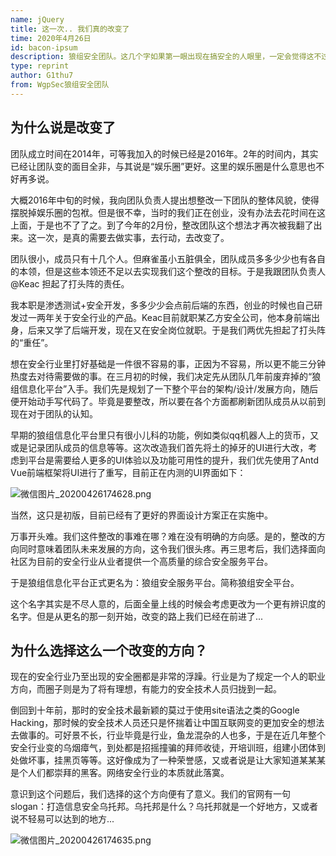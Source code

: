 ```yaml
---
name: jQuery
title: 这一次.. 我们真的改变了
time: 2020年4月26日
id: bacon-ipsum
description: 狼组安全团队。这几个字如果第一眼出现在搞安全的人眼里，一定会觉得这不过又是一个新生的“娱乐圈”小团队罢了。但殊不知，这个团队已经从创立到现在已有6年的时间...
type: reprint
author: G1thu7
from: WgpSec狼组安全团队
---
```


## 为什么说是改变了

团队成立时间在2014年，可等我加入的时候已经是2016年。2年的时间内，其实已经让团队变的面目全非，与其说是“娱乐圈”更好。这里的娱乐圈是什么意思也不好再多说。

大概2016年中旬的时候，我向团队负责人提出想整改一下团队的整体风貌，使得摆脱掉娱乐圈的包袱。但是很不幸，当时的我们正在创业，没有办法去花时间在这上面，于是也不了了之。到了今年的2月份，整改团队这个想法才再次被我翻了出来。这一次，是真的需要去做实事，去行动，去改变了。



团队很小，成员只有十几个人。但麻雀虽小五脏俱全，团队成员多多少少也有各自的本领，但是这些本领还不足以去实现我们这个整改的目标。于是我跟团队负责人@Keac 担起了打头阵的责任。



我本职是渗透测试+安全开发，多多少少会点前后端的东西，创业的时候也自己研发过一两年关于安全行业的产品。Keac目前就职某乙方安全公司，他本身前端出身，后来又学了后端开发，现在又在安全岗位就职。于是我们两优先担起了打头阵的“重任”。



想在安全行业里打好基础是一件很不容易的事，正因为不容易，所以更不能三分钟热度去对待需要做的事。在三月初的时候，我们决定先从团队几年前废弃掉的“狼组信息化平台”入手。我们先是规划了一下整个平台的架构/设计/发展方向，随后便开始动手写代码了。毕竟是要整改，所以要在各个方面都刷新团队成员从以前到现在对于团队的认知。


早期的狼组信息化平台里只有很小儿科的功能，例如类似qq机器人上的货币，又或是记录团队成员的信息等等。这次改造我们首先将土的掉牙的UI进行大改，考虑到平台是需要给人更多的UI体验以及功能可用性的提升，我们优先使用了Antd Vue前端框架将UI进行了重写，目前正在内测的UI界面如下：

![微信图片_20200426174628.png](http://ww1.sinaimg.cn/large/775017f8gy1ge7balhw8jj212z0bzmyq.jpg)

当然，这只是初版，目前已经有了更好的界面设计方案正在实施中。

万事开头难。我们这件整改的事难在哪？难在没有明确的方向感。是的，整改的方向同时意味着团队未来发展的方向，这令我们很头疼。再三思考后，我们选择面向社区为目前的安全行业从业者提供一个高质量的综合安全服务平台。

于是狼组信息化平台正式更名为：狼组安全服务平台。简称狼组安全平台。

这个名字其实是不尽人意的，后面全量上线的时候会考虑更改为一个更有辨识度的名字。但是从更名的那一刻开始，改变的路上我们已经在前进了...


## 为什么选择这么一个改变的方向？

现在的安全行业乃至出现的安全圈都是非常的浮躁。行业是为了规定一个人的职业方向，而圈子则是为了将有理想，有能力的安全技术人员归拢到一起。

倒回到十年前，那时的安全技术最新颖的莫过于使用site语法之类的Google Hacking，那时候的安全技术人员还只是怀揣着让中国互联网变的更加安全的想法去做事的。可好景不长，行业毕竟是行业，鱼龙混杂的人也多，于是在近几年整个安全行业变的乌烟瘴气，到处都是招摇撞骗的拜师收徒，开培训班，组建小团体到处做坏事，挂黑页等等。这好像成为了一种荣誉感，又或者说是让大家知道某某某是个人们都崇拜的黑客。网络安全行业的本质就此落寞。

意识到这个问题后，我们选择的这个方向便有了意义。我们的官网有一句slogan：打造信息安全乌托邦。乌托邦是什么？乌托邦就是一个好地方，又或者说不轻易可以达到的地方...

![微信图片_20200426174635.png](http://ww1.sinaimg.cn/large/775017f8gy1ge7baybuvbj21350evaqv.jpg)